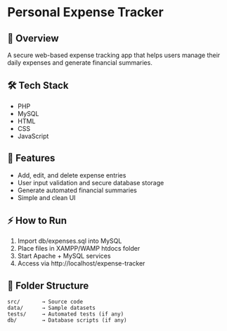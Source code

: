 # Personal Expense Tracker

## 📖 Overview
A secure web-based expense tracking app that helps users manage their daily expenses and generate financial summaries.

## 🛠️ Tech Stack
- PHP
- MySQL
- HTML
- CSS
- JavaScript

## 🚀 Features
- Add, edit, and delete expense entries
- User input validation and secure database storage
- Generate automated financial summaries
- Simple and clean UI

## ⚡ How to Run
1. Import db/expenses.sql into MySQL
1. Place files in XAMPP/WAMP htdocs folder
1. Start Apache + MySQL services
1. Access via http://localhost/expense-tracker

## 📂 Folder Structure
```
src/       → Source code  
data/      → Sample datasets  
tests/     → Automated tests (if any)  
db/        → Database scripts (if any)  
```

